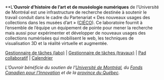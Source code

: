 **L’**Ouvroir d’histoire de l’art et de muséologie numériques** de l’Université de Montréal est une infrastructure de recherche destinée à soutenir le travail conduit dans le cadre du Partenariat « Des nouveaux usages des collections dans les musées d’art » ([CIÉCO](https://www.cieco.co)). Ce laboratoire fournit à l’ensemble de l’équipe un équipement de pointe pour mener la recherche mais aussi pour expérimenter et développer de nouveaux usages des collections numérisées qui mobilisent le web, les techniques de visualisation 3D et la réalité virtuelle et augmentée.

[Gestionnaire de tâches (labo)](https://github.com/orgs/ouvroir/projects/16) | [Gestionnaire de tâches (travaux)](https://github.com/orgs/ouvroir/projects/13) | [Pad collaboratif](https://pad.libreon.fr/s/rVew7ualC#) | [Calendrier](https://github.com/ouvroir/labouvroir/blob/main/calendrier.md)

_L’Ouvroir bénéficie du soutien de l’[Université de Montréal](https://www.umontreal.ca), du [Fonds Canadien pour l’Innovation](https://www.innovation.ca) et de la [province du Québec](https://www.quebec.ca)._
